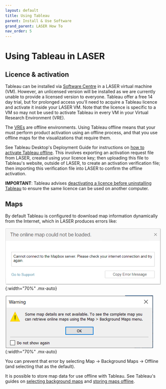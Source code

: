 ```yaml
---
layout: default
title: Using Tableau
parent: Install & Use Software
grand_parent: LASER How To
nav_order: 5
---
```


# Using Tableau in LASER

## Licence & activation

Tableau can be installed via [Software Centre](./index.html) in a LASER virtual machine (VM). However, an unlicensed version will be installed as we are currently unable to provide a licensed version to everyone. Tableau offer a free 14 day trial, but for prolonged access you'll need to acquire a Tableau licence and activate it inside your LASER VM. Note that the licence is specific to a VM so may not be used to activate Tableau in every VM in your Virtual Research Environment (VRE).

The [VREs](../../laser_info/laser.html) are offline environments. Using Tableau offline means that your must perform product activation using an offline process, and that you use offline maps for the visualizations that require them.

See Tableau Desktop's Deployment Guide for instructions on [how to activate Tableau offline](https://help.tableau.com/current/desktopdeploy/en-us/desktop_deploy_activate_license.htm#offline). This involves exporting an activation request file from LASER, created using your licence key; then uploading this file to Tableau's website, outside of LASER, to create an activation verification file; then importing this verification file into LASER to confirm the offline activation.

**IMPORTANT**: Tableau advises [deactivating a licence before uninstalling Tableau](https://help.tableau.com/current/desktopdeploy/en-us/desktop_deploy_move_or_deactivate.htm) to ensure the same licence can be used on another computer.

## Maps

By default Tableau is configured to download map information dynamically from the Internet, which in LASER produces errors like:

![Tableau could not load online map](../../../images/tableau/tableau_map_error_1.png){:width="70%" .mx-auto}

![Retrieve online maps using Background Maps menu](../../../images/tableau/tableau_map_error_2.png){:width="70%" .mx-auto}

You can prevent that error by selecting Map -> Background Maps -> Offline (and selecting that as the default).

It is possible to store map data for use offline with Tableau. See Tableau's guides on [selecting background maps](https://help.tableau.com/current/pro/desktop/en-us/maps_mapsources.htm) and [storing maps offline](https://help.tableau.com/current/pro/desktop/en-us/maps_offline.htm).
